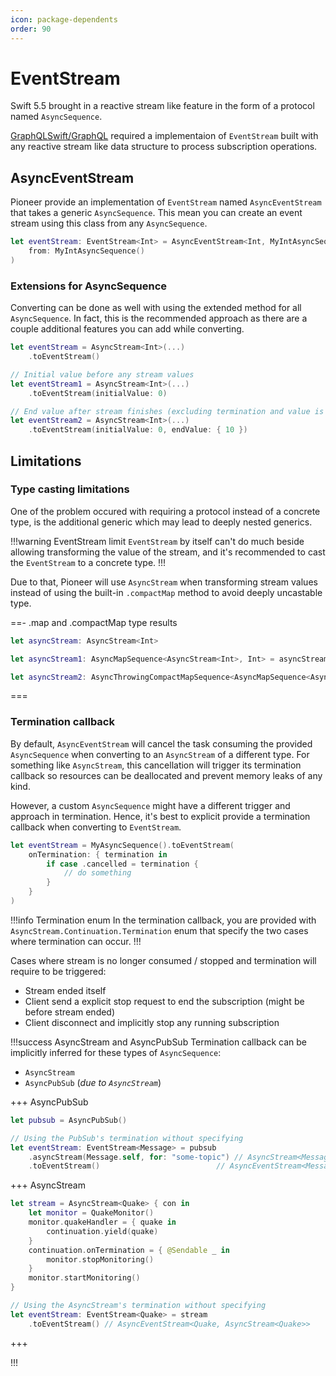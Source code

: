 ```yaml
---
icon: package-dependents
order: 90
---
```


# EventStream

Swift 5.5 brought in a reactive stream like feature in the form of a protocol named `AsyncSequence`.

[GraphQLSwift/GraphQL](https://github.com/GraphQLSwift/GraphQL) required a implementaion of `EventStream` built with any reactive stream like data structure to process subscription operations.

## AsyncEventStream

Pioneer provide an implementation of `EventStream` named `AsyncEventStream` that takes a generic `AsyncSequence`. This mean you can create an event stream using this class from any `AsyncSequence`.

```swift
let eventStream: EventStream<Int> = AsyncEventStream<Int, MyIntAsyncSequence>(
    from: MyIntAsyncSequence()
)
```

### Extensions for AsyncSequence

Converting can be done as well with using the extended method for all `AsyncSequence`. In fact, this is the recommended approach as there are a couple additional features you can add while converting.

```swift
let eventStream = AsyncStream<Int>(...)
    .toEventStream()

// Initial value before any stream values
let eventStream1 = AsyncStream<Int>(...)
    .toEventStream(initialValue: 0)

// End value after stream finishes (excluding termination and value is lazily loaded; hence the function there)
let eventStream2 = AsyncStream<Int>(...)
    .toEventStream(initialValue: 0, endValue: { 10 })
```

## Limitations

### Type casting limitations

One of the problem occured with requiring a protocol instead of a concrete type, is the additional generic which may lead to deeply nested generics.

!!!warning EventStream limit
`EventStream` by itself can't do much beside allowing transforming the value of the stream, and it's recommended to cast the `EventStream` to a concrete type.
!!!

Due to that, Pioneer will use `AsyncStream` when transforming stream values instead of using the built-in `.compactMap` method to avoid deeply uncastable type.

==- .map and .compactMap type results

```swift
let asyncStream: AsyncStream<Int>

let asyncStream1: AsyncMapSequence<AsyncStream<Int>, Int> = asyncStream.map { $0 + 1 }

let asyncStream2: AsyncThrowingCompactMapSequence<AsyncMapSequence<AsyncStream<Int>, Data>, String> = asyncStream.compactMap { try JSONEncoder().encode($0) }
```

===

### Termination callback

By default, `AsyncEventStream` will cancel the task consuming the provided `AsyncSequence` when converting to an `AsyncStream` of a different type. For something like `AsyncStream`, this cancellation will trigger its termination callback so resources can be deallocated and prevent memory leaks of any kind.

However, a custom `AsyncSequence` might have a different trigger and approach in termination. Hence, it's best to explicit provide a termination callback when converting to `EventStream`.

```swift
let eventStream = MyAsyncSequence().toEventStream(
    onTermination: { termination in
        if case .cancelled = termination {
            // do something
        }
    }
)
```

!!!info Termination enum
In the termination callback, you are provided with `AsyncStream.Continuation.Termination` enum that specify the two cases where termination can occur.
!!!

Cases where stream is no longer consumed / stopped and termination will require to be triggered:

- Stream ended itself
- Client send a explicit stop request to end the subscription (might be before stream ended)
- Client disconnect and implicitly stop any running subscription

!!!success AsyncStream and AsyncPubSub
Termination callback can be implicitly inferred for these types of `AsyncSequence`:

- `AsyncStream`
- `AsyncPubSub` (_due to `AsyncStream`_)

+++ AsyncPubSub

```swift
let pubsub = AsyncPubSub()

// Using the PubSub's termination without specifying
let eventStream: EventStream<Message> = pubsub
    .asyncStream(Message.self, for: "some-topic") // AsyncStream<Message>
    .toEventStream()                          // AsyncEventStream<Message, AsyncStream<Message>>
```

+++ AsyncStream

```swift
let stream = AsyncStream<Quake> { con in
    let monitor = QuakeMonitor()
    monitor.quakeHandler = { quake in
        continuation.yield(quake)
    }
    continuation.onTermination = { @Sendable _ in
        monitor.stopMonitoring()
    }
    monitor.startMonitoring()
}

// Using the AsyncStream's termination without specifying
let eventStream: EventStream<Quake> = stream
    .toEventStream() // AsyncEventStream<Quake, AsyncStream<Quake>>
```

+++

!!!

